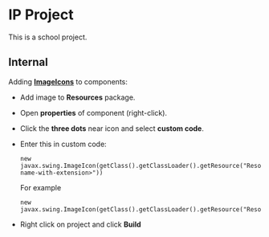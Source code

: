 # IP Project

 This is a school project.

## Internal
Adding <u><b>ImageIcons</b></u> to components:  

  * Add image to <b>Resources</b> package.  

  * Open <b>properties</b> of component (right-click).  

  * Click the <b>three dots</b> near icon and select <b>custom code</b>.  

  * Enter this in custom code:  

        new javax.swing.ImageIcon(getClass().getClassLoader().getResource("Resources/<image-name-with-extension>")) 
    
     For example 
 
        new javax.swing.ImageIcon(getClass().getClassLoader().getResource("Resources/Billing_background.jpg"))  
    
   
  * Right click on project and click <b>Build</b>
